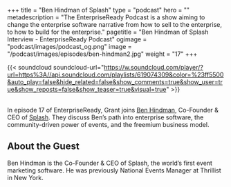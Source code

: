+++
title = "Ben Hindman of Splash"
type = "podcast"
hero = ""
metadescription = "The EnterpriseReady Podcast is a show aiming to change the enterprise software narrative from how to sell to the enterprise, to how to build for the enterprise."
pagetitle = "Ben Hindman of Splash Interview - EnterpriseReady Podcast"
ogimage = "podcast/images/podcast_og.png"
image = "/podcast/images/episodes/ben-hindman2.jpg"
weight = "17"
+++

{{< soundcloud soundcloud-url="https://w.soundcloud.com/player/?url=https%3A//api.soundcloud.com/playlists/619074309&color=%23ff5500&auto_play=false&hide_related=false&show_comments=true&show_user=true&show_reposts=false&show_teaser=true&visual=true" >}}

\
In episode 17 of EnterpriseReady, Grant joins [Ben Hindman](https://twitter.com/bennydotevents), Co-Founder & CEO of [Splash](https://splashthat.com/). They discuss Ben’s path into enterprise software, the community-driven power of events, and the freemium business model.

## About the Guest 

Ben Hindman is the Co-Founder & CEO of Splash, the world’s first event marketing software. He was previously National Events Manager at Thrillist in New York.
